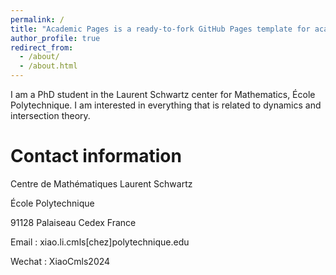 ```yaml
---
permalink: /
title: "Academic Pages is a ready-to-fork GitHub Pages template for academic personal websites"
author_profile: true
redirect_from: 
  - /about/
  - /about.html
---
```

I am a PhD student in the Laurent Schwartz center for Mathematics, École Polytechnique. I am interested in everything that is related to dynamics and intersection theory.



Contact information
======

Centre de Mathématiques Laurent Schwartz

École Polytechnique

91128 Palaiseau Cedex France

Email : xiao.li.cmls[chez]polytechnique.edu

Wechat : XiaoCmls2024


